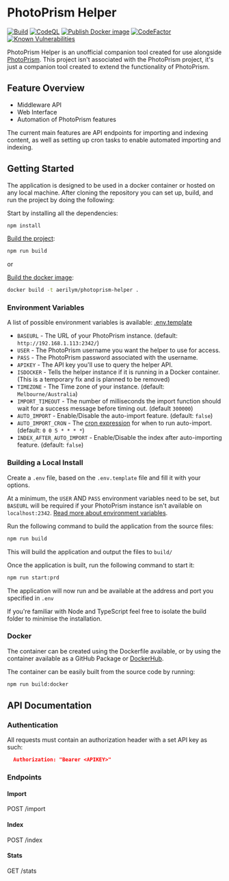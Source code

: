 # PhotoPrism Helper

[![Build](https://github.com/Aerilym/photoprism-helper/actions/workflows/build.yml/badge.svg)](https://github.com/Aerilym/photoprism-helper/actions/workflows/build.yml)
[![CodeQL](https://github.com/Aerilym/photoprism-helper/actions/workflows/codeql-analysis.yml/badge.svg)](https://github.com/Aerilym/photoprism-helper/actions/workflows/codeql-analysis.yml)
[![Publish Docker image](https://github.com/Aerilym/photoprism-helper/actions/workflows/docker-image.yml/badge.svg)](https://github.com/Aerilym/photoprism-helper/actions/workflows/docker-image.yml)
[![CodeFactor](https://www.codefactor.io/repository/github/aerilym/photoprism-helper/badge)](https://www.codefactor.io/repository/github/aerilym/photoprism-helper)
[![Known Vulnerabilities](https://snyk.io/test/github/aerilym/photoprism-helper/badge.svg)](https://snyk.io/test/github/aerilym/photoprism-helper)

PhotoPrism Helper is an unofficial companion tool created for use alongside [PhotoPrism](https://www.github.com/photoprism/photoprism). This project isn't associated with the PhotoPrism project, it's just a companion tool created to extend the functionality of PhotoPrism.

## Feature Overview

- Middleware API
- Web Interface
- Automation of PhotoPrism features

The current main features are API endpoints for importing and indexing content, as well as setting up cron tasks to enable automated importing and indexing.

## Getting Started

The application is designed to be used in a docker container or hosted on any local machine. After cloning the repository you can set up, build, and run the project by doing the following:

Start by installing all the dependencies:

```bash
npm install
```

[Build the project](#building-a-local-install):

```bash
npm run build
```

or

[Build the docker image](#docker):

```bash
docker build -t aerilym/photoprism-helper .
```

### Environment Variables

A list of possible environment variables is available: [.env.template](.env.template)

- `BASEURL` - The URL of your PhotoPrism instance. (default: `http://192.168.1.113:2342/`)
- `USER` - The PhotoPrism username you want the helper to use for access.
- `PASS` - The PhotoPrism password associated with the username.
- `APIKEY` - The API key you'll use to query the helper API.
- `ISDOCKER` - Tells the helper instance if it is running in a Docker container. (This is a temporary fix and is planned to be removed)
- `TIMEZONE` - The Time zone of your instance. (default: `Melbourne/Australia`)
- `IMPORT_TIMEOUT` - The number of milliseconds the import function should wait for a success message before timing out. (default `300000`)
- `AUTO_IMPORT` - Enable/Disable the auto-import feature. (default: `false`)
- `AUTO_IMPORT_CRON` - The [cron expression](https://www.npmjs.com/package/node-cron) for when to run auto-import. (default: `0 0 5 * * * *`)
- `INDEX_AFTER_AUTO_IMPORT` - Enable/Disable the index after auto-importing feature. (default: `false`)

### Building a Local Install

Create a `.env` file, based on the `.env.template` file and fill it with your options.

At a minimum, the `USER` AND `PASS` environment variables need to be set, but `BASEURL` will be required if your PhotoPrism instance isn't available on `localhost:2342`. [Read more about environment variables](#Environment-Variables).

Run the following command to build the application from the source files:

```bash
npm run build
```

This will build the application and output the files to `build/`

Once the application is built, run the following command to start it:

```bash
npm run start:prd
```

The application will now run and be available at the address and port you specified in `.env`

If you're familiar with Node and TypeScript feel free to isolate the build folder to minimise the installation.

### Docker

The container can be created using the Dockerfile available, or by using the container available as a GitHub Package or [DockerHub](https://hub.docker.com/repository/docker/aerilym/photoprism-helper/).

The container can be easily built from the source code by running:

```bash
npm run build:docker
```

## API Documentation

### Authentication

All requests must contain an authorization header with a set API key as such:

```json
  Authorization: "Bearer <APIKEY>"
```

### Endpoints

#### Import

POST /import

#### Index

POST /index

#### Stats

GET /stats

